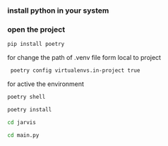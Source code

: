 ### install python in your system
### open the project

```bash
pip install poetry
```

for change the path of .venv file form local to project

```bash
 poetry config virtualenvs.in-project true
```
for active the environment

```bash
poetry shell
```

```bash
poetry install
```

```bash
cd jarvis
```

```bash
cd main.py
```


